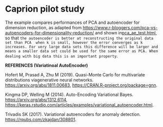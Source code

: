 # Caprion pilot study

The example compares performances of PCA and autoencoder for dimension reduction, as adapted from 
https://www.r-bloggers.com/pca-vs-autoencoders-for-dimensionality-reduction/ and shown 
in[pca_ae_test.html](pca_ae_test.html), so that `the autoencoder is better at reconstructing the original data set than PCA 
when k is small, however the error converges as k increases. For very large data sets this difference will be larger and 
means a smaller data set could be used for the same error as PCA. When dealing with big data this is an important property`.

**REFERENCES (Variatinoal AutoEncoder)**

Hofert M, Prasad A, Zhu M (2019). Quasi-Monte Carlo for multivariate distributions viagenerative neural networks. https://arxiv.org/abs/1811.00683, https://CRAN.R-project.org/package=gnn.

Kingma DP, Welling M (2014). Auto-Encoding Variational Bayes. https://arxiv.org/abs/1312.6114, https://keras.rstudio.com/articles/examples/variational_autoencoder.html.

Trivadis SK (2017). Variational autoencoders for anomaly detection. https://rpubs.com/zkajdan/308801.
